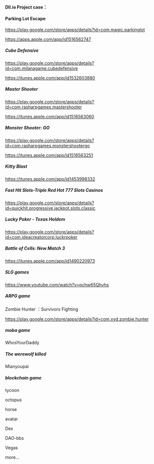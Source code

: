 #### Dll.io Project case：

#### Parking Lot Escape 

https://play.google.com/store/apps/details?id=com.magic.parkinglot

https://apps.apple.com/app/id1516562747

##### Cube Defensive

https://play.google.com/store/apps/details?id=com.milanagame.cubedefensive

https://itunes.apple.com/app/id1532603880

##### Master Shooter

https://play.google.com/store/apps/details?id=com.rasharpgames.mastershooter

https://itunes.apple.com/app/id1516563060

##### Monster Shooter: GO

https://play.google.com/store/apps/details?id=com.rasharpgames.monstershootergo

https://itunes.apple.com/app/id1516563251

##### Kitty Blast

https://itunes.apple.com/app/id1453998332

##### Fast Hit Slots-Triple Red Hot 777 Slots Casinos

https://play.google.com/store/apps/details?id=quickhit.progressive.jackpot.slots.classic

##### Lucky Poker - Texas Holdem

https://play.google.com/store/apps/details?id=com.ideacreatorcorp.luckrpoker
	
##### Battle of Cells: New Match 3

https://itunes.apple.com/app/id1490220973

##### SLG games
https://www.youtube.com/watch?v=pchw65Qhvhs

##### ARPG game
Zombie Hunter ：Survivors Fighting

https://play.google.com/store/apps/details?id=com.xyd.zombie.hunter

##### moba game
WhosYourDaddy

##### The werewolf killed
Mianyoupai

##### blockchain game 

tycoon

octopus

horse

avatar

Dex

DAO-bbs

Vegas

more...

